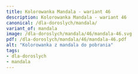```yaml
---
title: Kolorowanka Mandala - wariant 46
description: Kolorowanka Mandala - wariant 46
canonical: /dla-doroslych/mandala/
variant_of: mandala
image: /dla-doroslych/mandala/46/mandala-46.svg
pdf: /dla-doroslych/mandala/46/mandala-46.pdf
alt: "Kolorowanka z mandala do pobrania"
tags:
- dla-doroslych
- mandala
---
```

